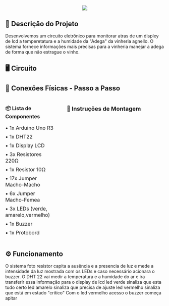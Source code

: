 <h1 align="center">
  <img src="https://readme-typing-svg.herokuapp.com?font=Montserrat&weight=600&pause=1000&color=2E68DF&center=true&vCenter=true&repeat=false&width=434&height=49&lines=Welcome%F0%9F%91%8B;This+is+the+second+Cp+by+Edge+Computing+%F0%9F%A4%98+"/>
</h1>

## 📝 Descrição do Projeto
<p>
   Desenvolvemos um circuito eletrônico para monitorar atras de um displey de lcd a temperetatura e a humidade da "Adega" da vinheria agnello. O sistema fornece informações mais precisas para a vinheria manejar a adega de forma que não estrague o vinho.
</p>

<h2 align="left">🖥️ Circuito</h2>
<div align="center">
   
</div>

<h2 align="left">🔌 Conexões Físicas - Passo a Passo</h2>

<div style="display: flex; justify-content: space-between; align-items: flex-start; gap: 40px;">
    <section style="flex: 1;">
        <h3 style="font-size: 16px; margin-bottom: 15px;">📦 Lista de Componentes</h3>
        <ul style="list-style-type: none; font-size: 16px; padding-left: 0;">
            <li style="margin-bottom: 8px;">• 1x Arduino Uno R3</li>
            <li style="margin-bottom: 8px;">• 1x DHT22
            <li style="margin-bottom: 8px;">• 1x Display LCD
            <li style="margin-bottom: 8px;">• 3x Resistores 220Ω
            <li style="margin-bottom: 8px;">• 1x Resistor 10Ω
            <li style="margin-bottom: 8px;">• 17x Jumper Macho-Macho
            <li style="margin-bottom: 8px;">• 6x Jumper Macho-Femea
            <li style="margin-bottom: 8px;">• 3x LEDs (verde, amarelo,vermelho) 
            <li style="margin-bottom: 8px;">• 1x Buzzer
            <li style="margin-bottom: 8px;">• 1x Protobord
        </ul>
    </section>
    <section style="flex: 2;">
        <h3 style="font-size: 18px; margin-bottom: 15px;">📌 Instruções de Montagem</h3>
    </section>
</div>

<h2 align="left">⚙️ Funcionamento</h2>
<p>
  O sistema
foto resistor capita a ausência e a presencia de luz e mede a intensidade da luz mostrada com os LEDs e caso necessário acionara o buzzer. O DHT 22 vai medir a temperatura e a humidade do ar e ira transferir essa informação para o display de lcd 
led verde sinaliza que esta tudo certo
led amarelo sinaliza que precisa de ajuste
led vermelho sinaliza que está em estado "critico"
Com o led vermelho acesso o buzzer começa apitar<br>
</p>
